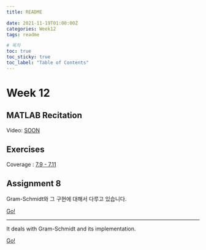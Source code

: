 ```yaml
---
title: README

date: 2021-11-19T01:00:00Z
categories: Week12
tags: readme

# 목차
toc: true  
toc_sticky: true
toc_label: "Table of Contents" 
---
```


# Week 12

## MATLAB Recitation

Video: [SOON](<>)

## Exercises

Coverage : [7.9 - 7.11]({{site.baseurl}}/week12/ex9)

## Assignment 8

Gram-Schmidt와 그 구현에 대해서 다루고 있습니다.

[Go!]({{site.baseurl}}/week12/assign8)

---

It deals with Gram-Schmidt and its implementation.

[Go!]({{site.baseurl}}/week12/assign8/#assignment-8)